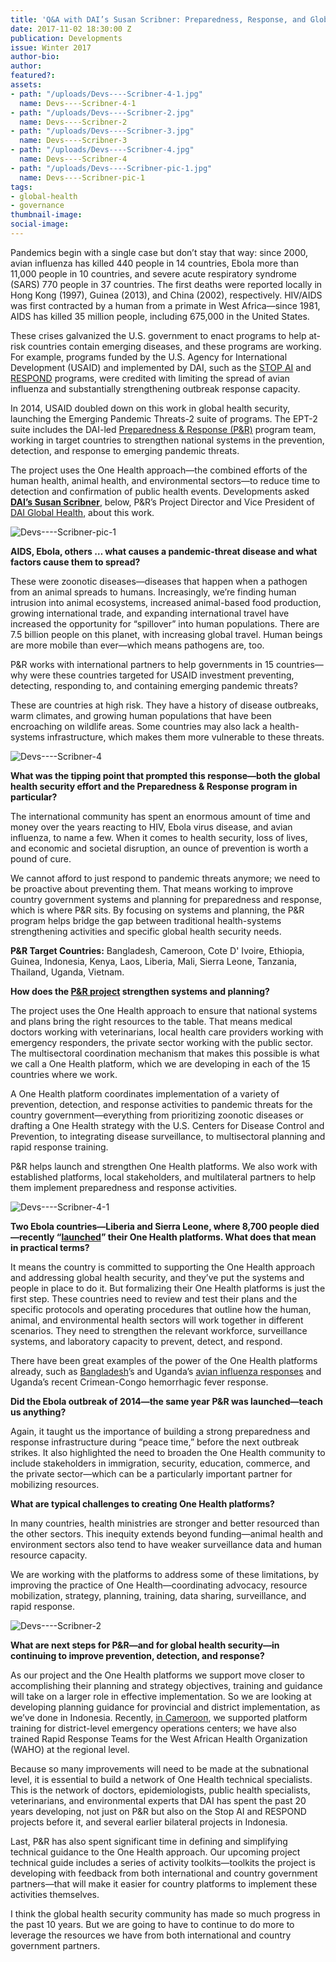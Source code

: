 ```yaml
---
title: 'Q&A with DAI’s Susan Scribner: Preparedness, Response, and Global Health Security'
date: 2017-11-02 18:30:00 Z
publication: Developments
issue: Winter 2017
author-bio: 
author: 
featured?: 
assets:
- path: "/uploads/Devs----Scribner-4-1.jpg"
  name: Devs----Scribner-4-1
- path: "/uploads/Devs----Scribner-2.jpg"
  name: Devs----Scribner-2
- path: "/uploads/Devs----Scribner-3.jpg"
  name: Devs----Scribner-3
- path: "/uploads/Devs----Scribner-4.jpg"
  name: Devs----Scribner-4
- path: "/uploads/Devs----Scribner-pic-1.jpg"
  name: Devs----Scribner-pic-1
tags:
- global-health
- governance
thumbnail-image:
social-image:
---
```


Pandemics begin with a single case but don’t stay that way: since 2000, avian influenza has killed 440 people in 14 countries, Ebola more than 11,000 people in 10 countries, and severe acute respiratory syndrome (SARS) 770 people in 37 countries. The first deaths were reported locally in Hong Kong (1997), Guinea (2013), and China (2002), respectively. HIV/AIDS was first contracted by a human from a primate in West Africa—since 1981, AIDS has killed 35 million people, including 675,000 in the United States.




These crises galvanized the U.S. government to enact programs to help at-risk countries contain emerging diseases, and these programs are working. For example, programs funded by the U.S. Agency for International Development (USAID) and implemented by DAI, such as the [STOP AI](https://www.dai.com/our-work/projects/worldwide-stamping-out-pandemic-and-avian-influenza-stop-ai) and [RESPOND](https://www.dai.com/our-work/projects/worldwide-respond) programs, were credited with limiting the spread of avian influenza and substantially strengthening outbreak response capacity.

In 2014, USAID doubled down on this work in global health security, launching the Emerging Pandemic Threats-2 suite of programs. The EPT-2 suite includes the DAI-led [Preparedness & Response (P&R)](https://www.dai.com/our-work/projects/worldwide-preparedness-and-response-pr) program team, working in target countries to strengthen national systems in the prevention, detection, and response to emerging pandemic threats.

The project uses the One Health approach—the combined efforts of the human health, animal health, and environmental sectors—to reduce time to detection and confirmation of public health events. Developments asked [**DAI’s Susan Scribner**](https://www.dai.com/who-we-are/our-team/susan-scribner), below, P&R’s Project Director and Vice President of [DAI Global Health](https://www.dai.com/our-work/solutions/health), about this work.

![Devs----Scribner-pic-1](/uploads/Devs----Scribner-pic-1.jpg) 

**AIDS, Ebola, others … what causes a pandemic-threat disease and what factors cause them to spread?**

These were zoonotic diseases—diseases that happen when a pathogen from an animal spreads to humans. Increasingly, we’re finding human intrusion into animal ecosystems, increased animal-based food production, growing international trade, and expanding international travel have increased the opportunity for “spillover” into human populations. There are 7.5 billion people on this planet, with increasing global travel. Human beings are more mobile than ever—which means pathogens are, too.

P&R works with international partners to help governments in 15 countries—why were these countries targeted for USAID investment preventing, detecting, responding to, and containing emerging pandemic threats?

These are countries at high risk. They have a history of disease outbreaks, warm climates, and growing human populations that have been encroaching on wildlife areas. Some countries may also lack a health-systems infrastructure, which makes them more vulnerable to these threats.

![Devs----Scribner-4](/uploads/Devs----Scribner-4.jpg) 

**What was the tipping point that prompted this response—both the global health security effort and the Preparedness & Response program in particular?**

The international community has spent an enormous amount of time and money over the years reacting to HIV, Ebola virus disease, and avian influenza, to name a few. When it comes to health security, loss of lives, and economic and societal disruption, an ounce of prevention is worth a pound of cure.

We cannot afford to just respond to pandemic threats anymore; we need to be proactive about preventing them. That means working to improve country government systems and planning for preparedness and response, which is where P&R sits. By focusing on systems and planning, the P&R program helps bridge the gap between traditional health-systems strengthening activities and specific global health security needs.

<aside><p><strong>P&amp;R Target Countries:</strong> Bangladesh, Cameroon, Cote D' Ivoire, Ethiopia, Guinea, Indonesia, Kenya, Laos, Liberia, Mali, Sierra Leone, Tanzania, Thailand, Uganda, Vietnam.</p>
</aside>

**How does the [P&R project](http://preparednessandresponse.org/) strengthen systems and planning?**

The project uses the One Health approach to ensure that national systems and plans bring the right resources to the table. That means medical doctors working with veterinarians, local health care providers working with emergency responders, the private sector working with the public sector. The multisectoral coordination mechanism that makes this possible is what we call a One Health platform, which we are developing in each of the 15 countries where we work.

A One Health platform coordinates implementation of a variety of prevention, detection, and response activities to pandemic threats for the country government—everything from prioritizing zoonotic diseases or drafting a One Health strategy with the U.S. Centers for Disease Control and Prevention, to integrating disease surveillance, to multisectoral planning and rapid response training.

P&R helps launch and strengthen One Health platforms. We also work with established platforms, local stakeholders, and multilateral partners to help them implement preparedness and response activities.

![Devs----Scribner-4-1](/uploads/Devs----Scribner-4-1.jpg) 

**Two Ebola countries—Liberia and Sierra Leone, where 8,700 people died—recently “[launched](https://www.frontpageafricaonline.com/index.php/health/5758-liberia-partners-institutionalize-one-health-approach-in-liberia)” their One Health platforms. What does that mean in practical terms?**

It means the country is committed to supporting the One Health approach and addressing global health security, and they’ve put the systems and people in place to do it. But formalizing their One Health platforms is just the first step. These countries need to review and test their plans and the specific protocols and operating procedures that outline how the human, animal, and environmental health sectors will work together in different scenarios. They need to strengthen the relevant workforce, surveillance systems, and laboratory capacity to prevent, detect, and respond.

There have been great examples of the power of the One Health platforms already, such as [Bangladesh](https://bdnews24.com/health/2017/09/17/one-health-concept-important-for-bangladesh-who-representative)’s and Uganda’s [avian influenza responses](https://www.cdc.gov/globalhealth/healthprotection/fieldupdates/summer-2017/uganda-avian-influenza.html) and Uganda’s recent Crimean-Congo hemorrhagic fever response. 

**Did the Ebola outbreak of 2014—the same year P&R was launched—teach us anything?**

Again, it taught us the importance of building a strong preparedness and response infrastructure during “peace time,” before the next outbreak strikes. It also highlighted the need to broaden the One Health community to include stakeholders in immigration, security, education, commerce, and the private sector—which can be a particularly important partner for mobilizing resources.
 
**What are typical challenges to creating One Health platforms?**

In many countries, health ministries are stronger and better resourced than the other sectors. This inequity extends beyond funding—animal health and environment sectors also tend to have weaker surveillance data and human resource capacity.

We are working with the platforms to address some of these limitations, by improving the practice of One Health—coordinating advocacy, resource mobilization, strategy, planning, training, data sharing, surveillance, and rapid response.

![Devs----Scribner-2](/uploads/Devs----Scribner-2.jpg) 

**What are next steps for P&R—and for global health security—in continuing to improve prevention, detection, and response?**

As our project and the One Health platforms we support move closer to accomplishing their planning and strategy objectives, training and guidance will take on a larger role in effective implementation. So we are looking at developing planning guidance for provincial and district implementation, as we’ve done in Indonesia. Recently, [in Cameroon](https://medium.com/one-health-workforce/one-health-central-and-eastern-africa-network-officially-launched-in-cameroon-29eec092a774), we supported platform training for district-level emergency operations centers; we have also trained Rapid Response Teams for the West African Health Organization (WAHO) at the regional level.

Because so many improvements will need to be made at the subnational level, it is essential to build a network of One Health technical specialists. This is the network of doctors, epidemiologists, public health specialists, veterinarians, and environmental experts that DAI has spent the past 20 years developing, not just on P&R but also on the Stop AI and RESPOND projects before it, and several earlier bilateral projects in Indonesia. 

Last, P&R has also spent significant time in defining and simplifying technical guidance to the One Health approach. Our upcoming project technical guide includes a series of activity toolkits—toolkits the project is developing with feedback from both international and country government partners—that will make it easier for country platforms to implement these activities themselves.

I think the global health security community has made so much progress in the past 10 years. But we are going to have to continue to do more to leverage the resources we have from both international and country government partners.
